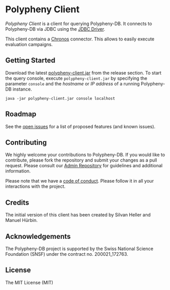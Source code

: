 # Polypheny Client

_Polypheny Client_ is a client for querying Polypheny-DB. It connects to Polypheny-DB via JDBC using the [JDBC Driver](https://github.com/polypheny/Polypheny-JDBC-Driver).

This client contains a [Chronos](https://github.com/chronos-eaas) connector. This allows to easily execute evaluation campaigns.


## Getting Started ##
Download the latest [polypheny-client.jar](https://github.com/polypheny/Polypheny-Client/releases/latest) from the release section. 
To start the query console, execute `polypheny-client.jar` by specifying the parameter `console` and the _hostname_ or _IP address_ of a running Polypheny-DB instance.

```
java -jar polypheny-client.jar console localhost
```


## Roadmap ##
See the [open issues](https://github.com/polypheny/Polypheny-Client/issues) for a list of proposed features (and known issues).


## Contributing ##
We highly welcome your contributions to Polypheny-DB. If you would like to contribute, please fork the repository and submit your changes as a pull request. Please consult our [Admin Repository](https://github.com/polypheny/Admin) for guidelines and additional information.

Please note that we have a [code of conduct](https://github.com/polypheny/Admin/blob/master/CODE_OF_CONDUCT.md). Please follow it in all your interactions with the project. 


## Credits ## 
The initial version of this client has been created by Silvan Heller and Manuel Hürbin.


## Acknowledgements
The Polypheny-DB project is supported by the Swiss National Science Foundation (SNSF) under the contract no. 200021_172763.


## License ##
The MIT License (MIT)